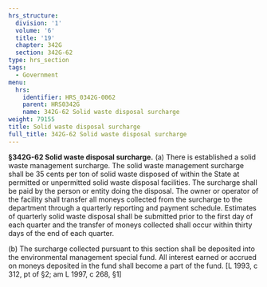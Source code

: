 ```yaml
---
hrs_structure:
  division: '1'
  volume: '6'
  title: '19'
  chapter: 342G
  section: 342G-62
type: hrs_section
tags:
  - Government
menu:
  hrs:
    identifier: HRS_0342G-0062
    parent: HRS0342G
    name: 342G-62 Solid waste disposal surcharge
weight: 79155
title: Solid waste disposal surcharge
full_title: 342G-62 Solid waste disposal surcharge
---
```

**§342G-62 Solid waste disposal surcharge.** (a) There is established a solid waste management surcharge. The solid waste management surcharge shall be 35 cents per ton of solid waste disposed of within the State at permitted or unpermitted solid waste disposal facilities. The surcharge shall be paid by the person or entity doing the disposal. The owner or operator of the facility shall transfer all moneys collected from the surcharge to the department through a quarterly reporting and payment schedule. Estimates of quarterly solid waste disposal shall be submitted prior to the first day of each quarter and the transfer of moneys collected shall occur within thirty days of the end of each quarter.

(b) The surcharge collected pursuant to this section shall be deposited into the environmental management special fund. All interest earned or accrued on moneys deposited in the fund shall become a part of the fund. [L 1993, c 312, pt of §2; am L 1997, c 268, §1]